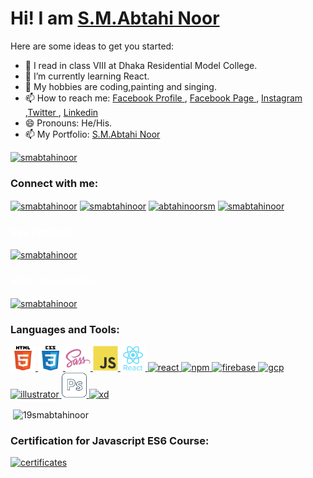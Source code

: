 
# Hi! I am <a href="https://smabtahinoor.netlify.app">S.M.Abtahi Noor</a>

Here are some ideas to get you started:

- 🔭 I read in class VIII at Dhaka Residential Model College. 
- 🌱 I’m currently learning React.
- 🌱 My hobbies are coding,painting and singing.
- 📫 How to reach me: <a href="https://www.facebook.com/abtahinoorsm"> Facebook Profile </a>, <a href="https://www.facebook.com/19smabtahinoor"> Facebook Page </a> , <a href="https://www.instagram.com/smabtahinoor">Instagram </a> ,<a href="https://www.twitter.com/smabtahinoor">Twitter </a>, <a href="https://www.linkedin.com/in/smabtahinoor/"> Linkedin </a>
- 😄 Pronouns: He/His.
- 📫 My Portfolio: <a href="https://smabtahinoor.netlify.app">S.M.Abtahi Noor </a>

<p align="left"> <a href="https://twitter.com/smabtahinoor" target="blank"><img src="https://img.shields.io/twitter/follow/smabtahinoor?logo=twitter&style=for-the-badge" alt="smabtahinoor" /></a> </p>



<h3 align="left">Connect with me:</h3>
<p align="left">
<a href="https://twitter.com/smabtahinoor" target="blank"><img align="center" src="https://cdn.jsdelivr.net/npm/simple-icons@3.0.1/icons/twitter.svg" alt="smabtahinoor" height="30" width="40" /></a>
<a href="https://linkedin.com/in/smabtahinoor" target="blank"><img align="center" src="https://cdn.jsdelivr.net/npm/simple-icons@3.0.1/icons/linkedin.svg" alt="smabtahinoor" height="30" width="40" /></a>
<a href="https://fb.com/abtahinoorsm" target="blank"><img align="center" src="https://cdn.jsdelivr.net/npm/simple-icons@3.0.1/icons/facebook.svg" alt="abtahinoorsm" height="30" width="40" /></a>
<a href="https://instagram.com/smabtahinoor" target="blank"><img align="center" src="https://cdn.jsdelivr.net/npm/simple-icons@3.0.1/icons/instagram.svg" alt="smabtahinoor" height="30" width="40" /></a>
</p>

<h3 align="left" style="color:white;">See Projects:</h3>
<p><a href="https://codesandbox.com/smabtahinoor" target="blank"><img align="center" src="https://cdn.jsdelivr.net/npm/simple-icons@3.0.1/icons/codesandbox.svg" alt="smabtahinoor" height="30" width="40" /></a></p>

<h3 align="left" style="color:white;">Visit Organization:</h3>
<p><a href="https://github.com/S-M-Abtahi-Noor" target="blank"><img align="center" src="https://avatars.githubusercontent.com/u/80687482?s=60&v=4" alt="smabtahinoor" height="30" width="40" /></a></p>

<h3 align="left">Languages and Tools:</h3>
<p align="left"> <a href="https://www.w3.org/html/" target="_blank"> <img src="https://raw.githubusercontent.com/devicons/devicon/master/icons/html5/html5-original-wordmark.svg" alt="html5" width="40" height="40"/> </a> <a href="https://www.w3schools.com/css/" target="_blank"> <img src="https://raw.githubusercontent.com/devicons/devicon/master/icons/css3/css3-original-wordmark.svg" alt="css3" width="40" height="40"/> </a> <a href="https://sass-lang.com" target="_blank"> <img src="https://raw.githubusercontent.com/devicons/devicon/master/icons/sass/sass-original.svg" alt="sass" width="40" height="40"/> </a><a href="https://developer.mozilla.org/en-US/docs/Web/JavaScript" target="_blank"> <img src="https://raw.githubusercontent.com/devicons/devicon/master/icons/javascript/javascript-original.svg" alt="javascript" width="40" height="40"/> </a><a href="https://reactjs.org/" target="_blank"> <img src="https://raw.githubusercontent.com/devicons/devicon/master/icons/react/react-original-wordmark.svg" alt="react" width="40" height="40"/> </a> <a href="https://material-ui.com/" target="_blank"> <img src="https://material-ui.com/static/logo_raw.svg" alt="react" width="40" height="40"/> </a><a href="https://npmjs.com/" target="_blank"> <img src="https://img.icons8.com/color/2x/npm.png" alt="npm" width="40" height="40"/> </a><a href="https://firebase.google.com/" target="_blank"> <img src="https://www.vectorlogo.zone/logos/firebase/firebase-icon.svg" alt="firebase" width="40" height="40"/> </a><a href="https://cloud.google.com" target="_blank"> <img src="https://www.vectorlogo.zone/logos/google_cloud/google_cloud-icon.svg" alt="gcp" width="40" height="40"/> </a><a href="https://www.adobe.com/in/products/illustrator.html" target="_blank"> <img src="https://www.vectorlogo.zone/logos/adobe_illustrator/adobe_illustrator-icon.svg" alt="illustrator" width="40" height="40"/> </a> <a href="https://www.photoshop.com/en" target="_blank"> <img src="https://raw.githubusercontent.com/devicons/devicon/master/icons/photoshop/photoshop-line.svg" alt="photoshop" width="40" height="40"/> </a> <a href="https://www.adobe.com/products/xd.html" target="_blank"> <img src="https://cdn.worldvectorlogo.com/logos/adobe-xd.svg" alt="xd" width="40" height="40"/> </a></p>
 
<p>&nbsp;<img align="center" src="https://github-readme-stats.vercel.app/api?username=19smabtahinoor&show_icons=true&locale=en" alt="19smabtahinoor" /></p>
<h3 align="left">Certification for Javascript ES6 Course:</h3>
<a href="https://github.com/19smabtahinoor/"><img width="520px" height="400px"src="https://i.ibb.co/X8pMqDq/certificates.jpg" alt="certificates" border="0"></a>
